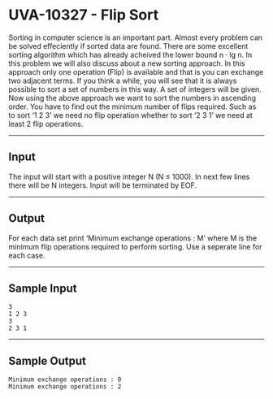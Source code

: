 # UVA-10327 - Flip Sort

Sorting in computer science is an important part. Almost every problem can be solved effeciently if sorted data are found. There are some excellent sorting algorithm which has already acheived the lower bound n · lg n. In this problem we will also discuss about a new sorting approach. In this approach only one operation (Flip) is available and that is you can exchange two adjacent terms. If you think a while, you will see that it is always possible to sort a set of numbers in this way. A set of integers will be given. Now using the above approach we want to sort the numbers in ascending order. You have to find out the minimum number of flips required. Such as to sort ‘1 2 3’ we need no flip operation whether to sort ‘2 3 1’ we need at least 2 flip operations.

---
## Input

The input will start with a positive integer N (N ≤ 1000). In next few lines there will be N integers. Input will be terminated by EOF.

---
## Output

For each data set print ‘Minimum exchange operations : M’ where M is the minimum flip operations required to perform sorting. Use a seperate line for each case.

---
## Sample Input

```
3
1 2 3
3
2 3 1
```

---
## Sample Output

```
Minimum exchange operations : 0
Minimum exchange operations : 2
```